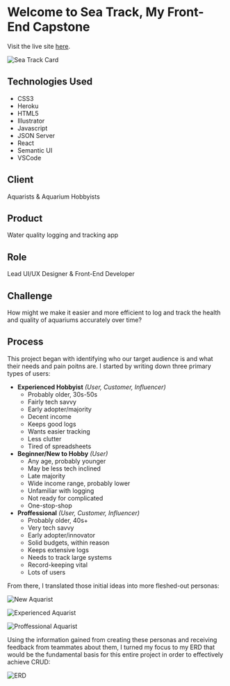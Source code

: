 # Welcome to Sea Track, My Front-End Capstone

Visit the live site [here](https://asgertler.github.io/sea-track/#/).

![Sea Track Card](https://asgertler.github.io/static/media/seaTrackCard.e1228e7c.png)

## Technologies Used

- CSS3
- Heroku
- HTML5
- Illustrator
- Javascript
- JSON Server
- React
- Semantic UI
- VSCode

## Client

Aquarists & Aquarium Hobbyists

## Product

Water quality logging and tracking app

## Role

Lead UI/UX Designer & Front-End Developer

## Challenge

How might we make it easier and more efficient to log and track the health and quality of aquariums accurately over time?

## Process

This project began with identifying who our target audience is and what their needs and pain poitns are. I started by writing down three primary types of users:  

- **Experienced Hobbyist** *(User, Customer, Influencer)*
    - Probably older, 30s-50s
    - Fairly tech savvy
    - Early adopter/majority
    - Decent income
    - Keeps good logs
    - Wants easier tracking
    - Less clutter
    - Tired of spreadsheets
- **Beginner/New to Hobby** *(User)*
    - Any age, probably younger
    - May be less tech inclined
    - Late majority
    - Wide income range, probably lower
    - Unfamiliar with logging
    - Not ready for complicated
    - One-stop-shop
- **Proffessional** *(User, Customer, Influencer)*
    - Probably older, 40s+
    - Very tech savvy
    - Early adopter/innovator
    - Solid budgets, within reason
    - Keeps extensive logs
    - Needs to track large systems
    - Record-keeping vital
    - Lots of users

From there, I translated those initial ideas into more fleshed-out personas:

![New Aquarist](https://asgertler.github.io/static/media/hazel-floyd.c4e83e22.png)

![Experienced Aquarist](https://asgertler.github.io/static/media/levi-walton.d5c24a8a.png)

![Proffessional Aquarist](https://asgertler.github.io/static/media/sulema-barba.a09188fc.png)

Using the information gained from creating these personas and receiving feedback from teammates about them, I turned my focus to my ERD that would be the fundamental basis for this entire project in order to effectively achieve CRUD:

![ERD](https://asgertler.github.io/static/media/sea-track-erd.61e1212a.png)


